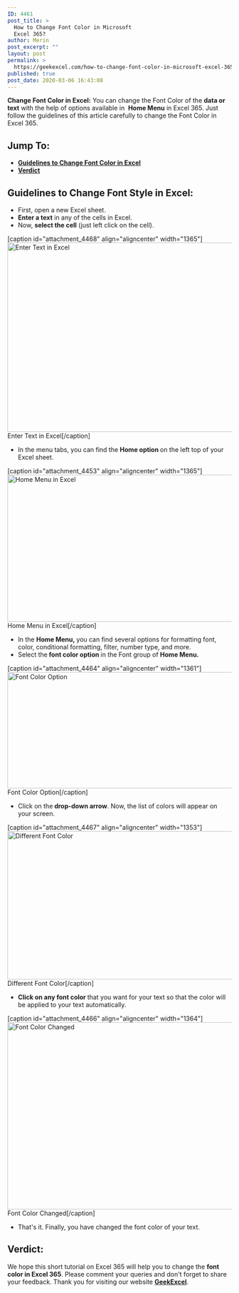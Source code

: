 ```yaml
---
ID: 4461
post_title: >
  How to Change Font Color in Microsoft
  Excel 365?
author: Merin
post_excerpt: ""
layout: post
permalink: >
  https://geekexcel.com/how-to-change-font-color-in-microsoft-excel-365/
published: true
post_date: 2020-03-06 16:43:08
---
```

<strong>Change Font Color in Excel:</strong> You can change the Font Color of the <strong>d</strong><strong>ata or text</strong> with the help of options available in  <strong>Home Menu</strong> in Excel 365. Just follow the guidelines of this article carefully to change the Font Color in Excel 365.
<h2>Jump To:</h2>
<ul>
 	<li><strong><a href="#fontc-1">Guidelines to Change Font Color in Excel</a></strong></li>
 	<li><strong><a href="#fontc-2">Verdict</a></strong></li>
</ul>
<h2 id="fontc-1">Guidelines to Change Font Style in Excel:</h2>
<ul>
 	<li>First, open a new Excel sheet.</li>
 	<li><strong>Enter a text</strong> in any of the cells in Excel.</li>
 	<li>Now, <strong>select the cell</strong> (just left click on the cell).</li>
</ul>
[caption id="attachment_4468" align="aligncenter" width="1365"]<img class="size-full wp-image-4468" src="https://geekexcel.com/wp-content/uploads/2020/03/Screenshot_4-15.png" alt="Enter Text in Excel" width="1365" height="425" /> Enter Text in Excel[/caption]
<ul>
 	<li>In the menu tabs, you can find the <strong>Home option </strong>on the left top of your Excel sheet.</li>
</ul>
[caption id="attachment_4453" align="aligncenter" width="1365"]<img class="size-full wp-image-4453" src="https://geekexcel.com/wp-content/uploads/2020/03/Screenshot_6-5.png" alt="Home Menu in Excel" width="1365" height="330" /> Home Menu in Excel[/caption]
<ul>
 	<li>In the <strong>Home Menu, </strong>you can find several options for formatting font, color, conditional formatting, filter, number type, and more.</li>
 	<li>Select the<strong> font color option </strong>in the Font group of <strong>Home Menu.</strong></li>
</ul>
[caption id="attachment_4464" align="aligncenter" width="1361"]<img class="size-full wp-image-4464" src="https://geekexcel.com/wp-content/uploads/2020/03/Screenshot_9.png" alt="Font Color Option" width="1361" height="261" /> Font Color Option[/caption]
<ul>
 	<li>Click on the<strong> drop-down arrow</strong>. Now, the list of colors will appear on your screen.</li>
</ul>
[caption id="attachment_4467" align="aligncenter" width="1353"]<img class="size-full wp-image-4467" src="https://geekexcel.com/wp-content/uploads/2020/03/Screenshot_2-18.png" alt="Different Font Color" width="1353" height="333" /> Different Font Color[/caption]
<ul>
 	<li><strong>Click on any font color </strong>that you want for your text so that the color will be applied to your text automatically.</li>
</ul>
[caption id="attachment_4466" align="aligncenter" width="1364"]<img class="size-full wp-image-4466" src="https://geekexcel.com/wp-content/uploads/2020/03/Screenshot_3-18.png" alt="Font Color Changed" width="1364" height="420" /> Font Color Changed[/caption]
<ul>
 	<li>That's it. Finally, you have changed the font color of your text.</li>
</ul>
<h2 id="fontc-2">Verdict:</h2>
We hope this short tutorial on Excel 365 will help you to change the <strong>font color in Excel 365</strong>. Please comment your queries and don't forget to share your feedback. Thank you for visiting our website <a href="https://geekexcel.com/"><strong>GeekExcel</strong></a>.